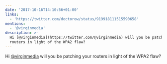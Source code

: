```yaml
---
date: '2017-10-16T14:10:56+01:00'
links:
  - 'https://twitter.com/doctorow/status/919918111515590658'
mentions:
  - '@virginmedia'
description: >-
  Hi [@virginmedia](https://twitter.com/@virginmedia) will you be patching your
  routers in light of the WPA2 flaw?
---
```

Hi [@virginmedia](https://twitter.com/@virginmedia) will you be patching your routers in light of the WPA2 flaw? 
